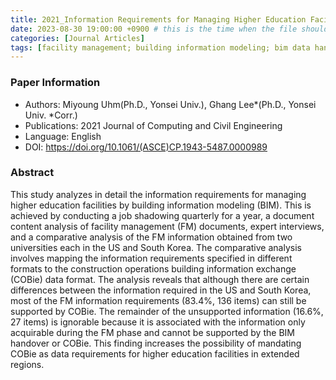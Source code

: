 ```yaml
---
title: 2021_Information Requirements for Managing Higher Education Facilities Using Building Information Modeling—A Triangular Study of the US and Korean Cases
date: 2023-08-30 19:00:00 +0900 # this is the time when the file should be shown to public
categories: [Journal Articles]
tags: [facility management; building information modeling; bim data handover; higher education facility, construction operations building information exchange; information requirements]     # TAG names should always be lowercase
---
```


### Paper Information
- Authors: Miyoung Uhm(Ph.D., Yonsei Univ.), Ghang Lee*(Ph.D., Yonsei Univ. *Corr.)
- Publications:
2021 Journal of Computing and Civil Engineering
- Language: 
English
- DOI: <https://doi.org/10.1061/(ASCE)CP.1943-5487.0000989>

### Abstract
This study analyzes in detail the information requirements for managing higher education facilities by building information modeling (BIM). This is achieved by conducting a job shadowing quarterly for a year, a document content analysis of facility management (FM) documents, expert interviews, and a comparative analysis of the FM information obtained from two universities each in the US and South Korea. The comparative analysis involves mapping the information requirements specified in different formats to the construction operations building information exchange (COBie) data format. The analysis reveals that although there are certain differences between the information required in the US and South Korea, most of the FM information requirements (83.4%, 136 items) can still be supported by COBie. The remainder of the unsupported information (16.6%, 27 items) is ignorable because it is associated with the information only acquirable during the FM phase and cannot be supported by the BIM handover or COBie. This finding increases the possibility of mandating COBie as data requirements for higher education facilities in extended regions.